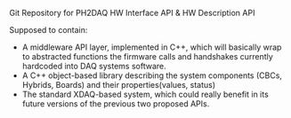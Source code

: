 Git Repository for PH2DAQ HW Interface API & HW Description API


Supposed to contain:

- A middleware API layer, implemented in C++, which will basically wrap 
to abstracted functions the firmware calls and handshakes currently 
hardcoded into DAQ systems software.
- A C++ object-based library describing the system components (CBCs, 
Hybrids, Boards) and their properties(values, status)
- The standard XDAQ-based system, which could really benefit in its 
future versions of the previous two proposed APIs.